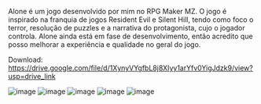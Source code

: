 Alone é um jogo desenvolvido por mim no RPG Maker MZ. O jogo é inspirado na franquia de jogos Resident Evil e Silent Hill, tendo como foco o terror, resolução de puzzles e a narrativa do protagonista, cujo o jogador controla. Alone ainda está em fase de desenvolvimento, então acredito que posso melhorar a experiência e qualidade no geral do jogo.

Download: https://drive.google.com/file/d/1XynyVYgfbL8j8XIyy1arYfv0YigJdzk9/view?usp=drive_link

![image](https://github.com/user-attachments/assets/ecebb95f-e16f-4377-a4ce-1db45f2a2398)
![image](https://github.com/user-attachments/assets/01f0ec8c-a5ee-4652-ac8f-e7f383874966)
![image](https://github.com/user-attachments/assets/5725c02c-5504-4eaf-a182-0d0b136da409)
![image](https://github.com/user-attachments/assets/3dd20848-7f15-4f25-ab67-65f27c3209d6)
![image](https://github.com/user-attachments/assets/da351272-5285-4ca0-8990-6ee8357edd46)

